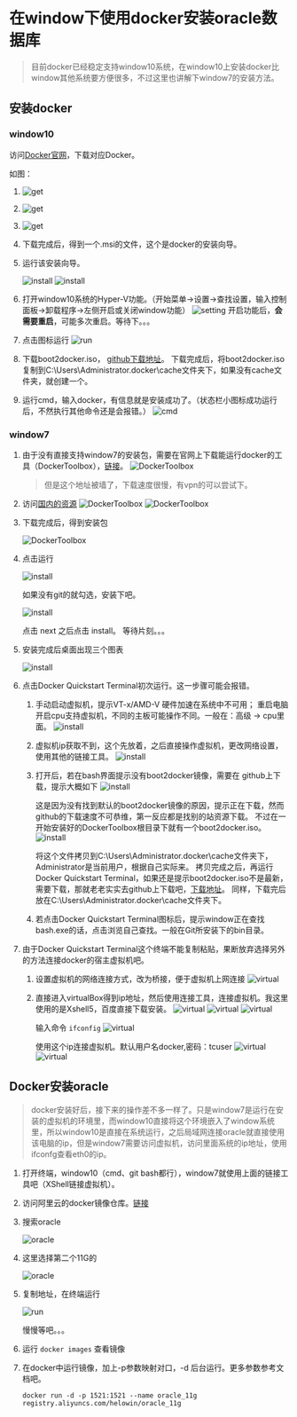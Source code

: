 # 在window下使用docker安装oracle数据库
> 目前docker已经稳定支持window10系统，在window10上安装docker比window其他系统要方便很多，不过这里也讲解下window7的安装方法。


## 安装docker

### window10
访问[Docker官网](https://www.docker.com/)，下载对应Docker。

如图：

1. ![get](images/1.png)

2. ![get](images/2.png)

3. ![get](images/3.png)

4. 下载完成后，得到一个.msi的文件，这个是docker的安装向导。

5. 运行该安装向导。
   
    ![install](images/23.png)
    ![install](images/24.png)
    
6. 打开window10系统的Hyper-V功能。（开始菜单->设置->查找设置，输入控制面板->卸载程序->左侧开启或关闭window功能）
   ![setting](images/22.png)
   开启功能后，**会需要重启**，可能多次重启。等待下。。。

7. 点击图标运行 
    ![run](images/25.png)

8. 下载boot2docker.iso，
    [github下载地址](https://github.com/boot2docker/boot2docker/releases)。
    下载完成后，将boot2docker.iso复制到C:\Users\Administrator\.docker\cache文件夹下，如果没有cache文件夹，就创建一个。

9. 运行cmd，输入docker，有信息就是安装成功了。（状态栏小图标成功运行后，不然执行其他命令还是会报错。）
   ![cmd](images/26.png)
    
### window7
1. 由于没有直接支持window7的安装包，需要在官网上下载能运行docker的工具（DockerToolbox），[链接](https://www.docker.com/products/docker-toolbox)。
![DockerToolbox](images/4.png)
   > 但是这个地址被墙了，下载速度很慢，有vpn的可以尝试下。

2. 访问[国内的资源](http://get.daocloud.io/#install-docker-for-mac-windows) 
  ![DockerToolbox](images/5.png)
  ![DockerToolbox](images/6.png)

3. 下载完成后，得到安装包

    ![DockerToolbox](images/7.png)

4. 点击运行
  
    ![install](images/8.png)
  
   如果没有git的就勾选，安装下吧。
   
    ![install](images/9.png)

    点击 next 之后点击  install。 等待片刻。。。

5. 安装完成后桌面出现三个图表
    
    ![install](images/10.png)

6. 点击Docker Quickstart Terminal初次运行。这一步骤可能会报错。
    1. 手动启动虚拟机，提示VT-x/AMD-V 硬件加速在系统中不可用；
    重启电脑开启cpu支持虚拟机，不同的主板可能操作不同。一般在：高级 -> cpu里面。
    ![install](images/20.png) 

    2. 虚拟机ip获取不到，这个先放着，之后直接操作虚拟机，更改网络设置，使用其他的链接工具。
    ![install](images/11.png)

    3. 打开后，若在bash界面提示没有boot2docker镜像，需要在
      github上下载，提示大概如下
      ![install](images/12.png)
  
        这是因为没有找到默认的boot2docker镜像的原因，提示正在下载，然而github的下载速度不可恭维，第一反应都是找别的站资源下载。
        不过在一开始安装好的DockerToolbox根目录下就有一个boot2docker.iso。
     ![install](images/13.png)
  
         将这个文件拷贝到C:\Users\Administrator\.docker\cache文件夹下，Administrator是当前用户，根据自己实际来。
        拷贝完成之后，再运行Docker Quickstart Terminal，如果还是提示boot2docker.iso不是最新，需要下载，那就老老实实去github上下载吧，[下载地址](https://github.com/boot2docker/boot2docker/releases)。
        同样，下载完后放在C:\Users\Administrator\.docker\cache文件夹下。

      4. 若点击Docker Quickstart Terminal图标后，提示window正在查找bash.exe的话，点击浏览自己查找。一般在Git所安装下的bin目录。

7. 由于Docker Quickstart Terminal这个终端不能复制粘贴，果断放弃选择另外的方法连接docker的宿主虚拟机吧。
    1. 设置虚拟机的网络连接方式，改为桥接，便于虚拟机上网连接
    ![virtual](images/21.png)
  
    2. 直接进入virtualBox得到ip地址，然后使用连接工具，连接虚拟机。我这里使用的是Xshell5，百度直接下载安装。
    ![virtual](images/14.png)
    ![virtual](images/15.png)
    ![virtual](images/16.png)
  
        输入命令  ``` ifconfig ``` 
    ![virtual](images/17.png)
  
        使用这个ip连接虚拟机。默认用户名docker,密码：tcuser
    ![virtual](images/18.png)
    ![virtual](images/19.png)

## Docker安装oracle
> docker安装好后，接下来的操作差不多一样了。只是window7是运行在安装的虚拟机的环境里，而window10直接将这个环境嵌入了window系统里，所以window10是直接在系统运行，之后局域网连接oracle就直接使用该电脑的ip，但是window7需要访问虚拟机，访问里面系统的ip地址，使用ifconfg查看eth0的ip。

1. 打开终端，window10（cmd、git bash都行），window7就使用上面的链接工具吧（XShell链接虚拟机）。

2. 访问阿里云的docker镜像仓库。[链接](https://dev.aliyun.com/search.html?spm=5176.1972343.0.1.599c5715zro8kI)

3. 搜索oracle
    
    ![oracle](images/27.png)

4. 这里选择第二个11G的

    ![oracle](images/28.png)

5. 复制地址，在终端运行

    ![run](images/29.png)
    
    慢慢等吧。。。

6. 运行 ``` docker images ``` 查看镜像



7. 在docker中运行镜像，加上-p参数映射对口，-d 后台运行。更多参数参考文档吧。

    ``` 
    docker run -d -p 1521:1521 --name oracle_11g registry.aliyuncs.com/helowin/oracle_11g
    ```
